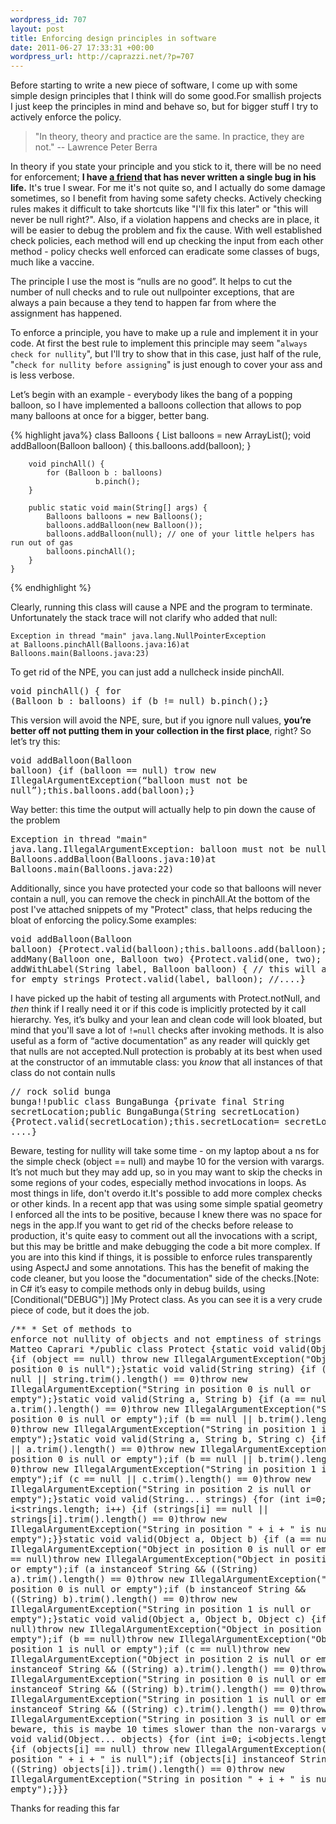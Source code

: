 ```yaml
--- 
wordpress_id: 707
layout: post
title: Enforcing design principles in software
date: 2011-06-27 17:33:31 +00:00
wordpress_url: http://caprazzi.net/?p=707
---
```

Before starting to write a new piece of software, I come up with some simple design principles that I think will do some good.For smallish projects I just keep the principles in mind and behave so, but for bigger stuff I try to actively enforce the policy.

<blockquote>"In theory, theory and practice are the same. In practice, they are not."  --  Lawrence Peter Berra</blockquote>

In theory if you state your principle and you stick to it, there will be no need for enforcement; **I have [a friend](http://blog.acaro.org/) that has never written a single bug in his life.** It's true I swear. For me it's not quite so, and I actually do some damage sometimes, so I benefit from having some safety checks. Actively checking rules makes it difficult to take shortcuts like "I'll fix this later" or "this will never be null right?". Also, if a violation happens and checks are in place, it will be easier to debug the problem and fix the cause. With well established check policies, each method will end up checking the input from each other method - policy checks well enforced can eradicate some classes of bugs, much like a vaccine. 

The principle I use the most is “nulls are no good”. It helps to cut the number of null checks and to rule out nullpointer exceptions, that are always a pain because a they tend to happen far from where the assignment has happened.

To enforce a principle, you have to make up a rule and implement it in your code. At first the best rule to implement this principle may seem "``always check for nullity``", but I'll try to show that in this case, just half of the rule, "``check for nullity before assigning``" is just enough to cover your ass and is less verbose.

Let’s begin with an example - everybody likes the bang of a popping balloon, so I have implemented a balloons collection that allows to pop many balloons at once for a bigger, better bang.

{% highlight java%}
	class Balloons {
		List<Balloon> balloons = new ArrayList<Balloon>();
		void addBalloon(Balloon balloon) {
			this.balloons.add(balloon);
		}
	
		void pinchAll() {
			for (Balloon b : balloons)
	                   b.pinch();
		}
	
		public static void main(String[] args) {
			Balloons balloons = new Balloons();
			balloons.addBalloon(new Balloon());
			balloons.addBalloon(null); // one of your little helpers has run out of gas
			balloons.pinchAll();
		}
	}
{% endhighlight %}

Clearly, running this class will cause a NPE and the program to terminate. Unfortunately the stack trace will not clarify who added that null:


    Exception in thread "main" java.lang.NullPointerException
    at Balloons.pinchAll(Balloons.java:16)at Balloons.main(Balloons.java:23)

To get rid of the NPE, you can just add a nullcheck inside pinchAll.<pre name="code" class="java:nogutter">void pinchAll() {    for (Balloon b : balloons)        if (b != null)            b.pinch();}</pre>This version will avoid the NPE, sure, but if you ignore null values, **you’re better off not putting them in your collection in the first place**, right? So let’s try this:<pre name="code" class="java:nogutter">void addBalloon(Balloon balloon) {if (balloon == null) trow new IllegalArgumentException(“balloon must not be null”);this.balloons.add(balloon);}</pre>Way better: this time the output will actually help to pin down the cause of the problem<pre name="code">Exception in thread "main" java.lang.IllegalArgumentException: balloon must not be nullat Balloons.addBalloon(Balloons.java:10)at Balloons.main(Balloons.java:22)</pre>Additionally, since you have protected your code so that balloons will never contain a null, you can remove the check in pinchAll.At the bottom of the post I've attached snippets of my "Protect" class, that helps reducing the bloat of enforcing the policy.Some examples:<pre name="code" class="java:nogutter">void addBalloon(Balloon balloon) {Protect.valid(balloon);this.balloons.add(balloon);}void addMany(Balloon one, Balloon two) {Protect.valid(one, two);        //....}void addWithLabel(String label, Balloon balloon) {    // this will also check for empty strings    Protect.valid(label, balloon);    //....}</pre>I have picked up the habit of testing all arguments with Protect.notNull, and _then_ think if I really need it or if this code is implicitly protected by it call hierarchy. Yes, it’s bulky and your lean and clean code will look bloated, but mind that you'll save a lot of ``!=null`` checks after invoking methods. It is also useful as a form of “active documentation” as any reader will quickly get that nulls are not accepted.Null protection is probably at its best when used at the constructor of an immutable class: you _know_ that all instances of that class do not contain nulls<pre name="code" class="java:nogutter">// rock solid bunga bunga!!public class BungaBunga {private final String secretLocation;public BungaBunga(String secretLocation) {Protect.valid(secretLocation);this.secretLocation= secretLocation;}// ....}</pre>Beware, testing for nullity will take some time - on my laptop about a ns for the simple check (object == null) and maybe 10 for the version with varargs. It’s not much but they may add up, so in you may want to skip the checks in some regions of your codes, especially method invocations in loops. As most things in life, don't overdo it.It's possible to add more complex checks or other kinds. In a recent app that was using some simple spatial geometry I enforced all the ints to be positive, because I knew there was no space for negs in the app.If you want to get rid of the checks before release to production, it's quite easy to comment out all the invocations with a script, but this may be brittle and make debugging the code a bit more complex. If you are into this kind if things, it is possible to enforce rules transparently using AspectJ and some annotations. This has the benefit of making the code cleaner, but you loose the "documentation" side of the checks.[Note: in C# it’s easy to compile methods only in debug builds, using [Conditional("DEBUG")] ]My Protect class. As you can see it is a very crude piece of code, but it does the job.<pre name="code" class="java:nogutter">/** * Set of methods to enforce not nullity of objects and not emptiness of strings * @author Matteo Caprari */public class Protect {static void valid(Object object) {if (object == null) throw new IllegalArgumentException("Object in position 0 is null");}static void valid(String string) {if (string == null || string.trim().length() == 0)throw new IllegalArgumentException("String in position 0 is null or empty");}static void valid(String a, String b) {if (a == null || a.trim().length() == 0)throw new IllegalArgumentException("String in position 0 is null or empty");if (b == null || b.trim().length() == 0)throw new IllegalArgumentException("String in position 1 is null or empty");}static void valid(String a, String b, String c) {if (a == null || a.trim().length() == 0)throw new IllegalArgumentException("String in position 0 is null or empty");if (b == null || b.trim().length() == 0)throw new IllegalArgumentException("String in position 1 is null or empty");if (c == null || c.trim().length() == 0)throw new IllegalArgumentException("String in position 2 is null or empty");}static void valid(String... strings) {for (int i=0; i&lt;strings.length; i++) {if (strings[i] == null || strings[i].trim().length() == 0)throw new IllegalArgumentException("String in position " + i + " is null or empty");}}static void valid(Object a, Object b) {if (a == null)throw new IllegalArgumentException("Object in position 0 is null or empty");if (b == null)throw new IllegalArgumentException("Object in position 1 is null or empty");if (a instanceof String && ((String) a).trim().length() == 0)throw new IllegalArgumentException("String in position 0 is null or empty");if (b instanceof String && ((String) b).trim().length() == 0)throw new IllegalArgumentException("String in position 1 is null or empty");}static void valid(Object a, Object b, Object c) {if (a == null)throw new IllegalArgumentException("Object in position 0 is null or empty");if (b == null)throw new IllegalArgumentException("Object in position 1 is null or empty");if (c == null)throw new IllegalArgumentException("Object in position 2 is null or empty");if (a instanceof String && ((String) a).trim().length() == 0)throw new IllegalArgumentException("String in position 0 is null or empty");if (b instanceof String && ((String) b).trim().length() == 0)throw new IllegalArgumentException("String in position 1 is null or empty");if (c instanceof String && ((String) c).trim().length() == 0)throw new IllegalArgumentException("String in position 3 is null or empty");}// beware, this is maybe 10 times slower than the non-varargs versionstatic void valid(Object... objects) {for (int i=0; i&lt;objects.length; i++) {if (objects[i] == null) throw new IllegalArgumentException("Object in position " + i + " is null");if (objects[i] instanceof String && ((String) objects[i]).trim().length() == 0)throw new IllegalArgumentException("String in position " + i + " is null or empty");}}}</pre>Thanks for reading this far
